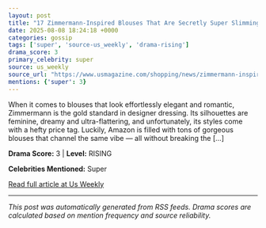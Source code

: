 ```yaml
---
layout: post
title: "17 Zimmermann-Inspired Blouses That Are Secretly Super Slimming"""
date: 2025-08-08 18:24:18 +0000
categories: gossip
tags: ['super', 'source-us_weekly', 'drama-rising']
drama_score: 3
primary_celebrity: super
source: us_weekly
source_url: "https://www.usmagazine.com/shopping/news/zimmermann-inspired-blouses-secretly-slimming/"""
mentions: {'super': 3}
---
```


When it comes to blouses that look effortlessly elegant and romantic, Zimmermann is the gold standard in designer dressing. Its silhouettes are feminine, dreamy and ultra-flattering, and unfortunately, its styles come with a hefty price tag. Luckily, Amazon is filled with tons of gorgeous blouses that channel the same vibe — all without breaking the […]

**Drama Score:** 3 | **Level:** RISING

**Celebrities Mentioned:** Super

[Read full article at Us Weekly](https://www.usmagazine.com/shopping/news/zimmermann-inspired-blouses-secretly-slimming/)

---
*This post was automatically generated from RSS feeds. Drama scores are calculated based on mention frequency and source reliability.*

